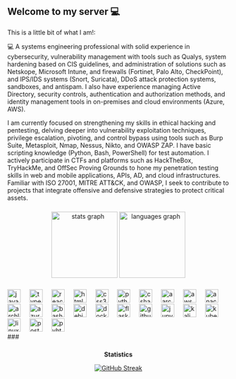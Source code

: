 ## Welcome to my server 💻


This is a little bit of what I am!:

💻 
A systems engineering professional with solid experience in cybersecurity, vulnerability management with tools such as Qualys, system hardening based on CIS guidelines, and administration of solutions such as Netskope, Microsoft Intune, and firewalls (Fortinet, Palo Alto, CheckPoint), and IPS/IDS systems (Snort, Suricata), DDoS attack protection systems, sandboxes, and antispam. I also have experience managing Active Directory, security controls, authentication and authorization methods, and identity management tools in on-premises and cloud environments (Azure, AWS).

I am currently focused on strengthening my skills in ethical hacking and pentesting, delving deeper into vulnerability exploitation techniques, privilege escalation, pivoting, and control bypass using tools such as Burp Suite, Metasploit, Nmap, Nessus, Nikto, and OWASP ZAP. I have basic scripting knowledge (Python, Bash, PowerShell) for test automation. I actively participate in CTFs and platforms such as HackTheBox, TryHackMe, and OffSec Proving Grounds to hone my penetration testing skills in web and mobile applications, APIs, AD, and cloud infrastructures. Familiar with ISO 27001, MITRE ATT&CK, and OWASP, I seek to contribute to projects that integrate offensive and defensive strategies to protect critical assets.

###

<div align="center">
  <img src="https://github-readme-stats.vercel.app/api?username=Cyberdark-Security&hide_title=false&hide_rank=false&show_icons=true&include_all_commits=true&count_private=true&disable_animations=false&theme=dracula&locale=en&hide_border=false" height="150" alt="stats graph"  />
  <img src="https://github-readme-stats.vercel.app/api/top-langs?username=Cyberdark-Security&locale=en&hide_title=false&layout=compact&card_width=320&langs_count=5&theme=dracula&hide_border=false" height="150" alt="languages graph"  />
</div>

###

<div align="left">
  <img src="https://cdn.jsdelivr.net/gh/devicons/devicon/icons/javascript/javascript-original.svg" height="30" alt="javascript logo"  />
  <img width="12" />
  <img src="https://cdn.jsdelivr.net/gh/devicons/devicon/icons/typescript/typescript-original.svg" height="30" alt="typescript logo"  />
  <img width="12" />
  <img src="https://cdn.jsdelivr.net/gh/devicons/devicon/icons/react/react-original.svg" height="30" alt="react logo"  />
  <img width="12" />
  <img src="https://cdn.jsdelivr.net/gh/devicons/devicon/icons/html5/html5-original.svg" height="30" alt="html5 logo"  />
  <img width="12" />
  <img src="https://cdn.jsdelivr.net/gh/devicons/devicon/icons/css3/css3-original.svg" height="30" alt="css3 logo"  />
  <img width="12" />
  <img src="https://cdn.jsdelivr.net/gh/devicons/devicon/icons/python/python-original.svg" height="30" alt="python logo"  />
  <img width="12" />
  <img src="https://cdn.jsdelivr.net/gh/devicons/devicon/icons/csharp/csharp-original.svg" height="30" alt="csharp logo"  />
  <img width="12" />
  <img src="https://cdn.jsdelivr.net/gh/devicons/devicon@latest/icons/aarch64/aarch64-original.svg" height="30" alt="aarch64 logo" />
  <img width="12" />
  <img src="https://cdn.jsdelivr.net/gh/devicons/devicon@latest/icons/amazonwebservices/amazonwebservices-original-wordmark.svg"  height="30" alt="aws logo" />
  <img width="12" />
  <img src="https://cdn.jsdelivr.net/gh/devicons/devicon@latest/icons/anaconda/anaconda-original-wordmark.svg"  height="30" alt="anaconda logo" />
  <img width="12" />
   <img src="https://cdn.jsdelivr.net/gh/devicons/devicon@latest/icons/archlinux/archlinux-original-wordmark.svg"  height="30" alt="archlinux logo" />
   <img width="12" />
<img src="https://cdn.jsdelivr.net/gh/devicons/devicon@latest/icons/azure/azure-original-wordmark.svg"  height="30" alt="azure logo" />
<img width="12" />
<img src="https://cdn.jsdelivr.net/gh/devicons/devicon@latest/icons/bash/bash-original.svg"  height="30" alt="bash logo" />
<img width="12" />
<img src="https://cdn.jsdelivr.net/gh/devicons/devicon@latest/icons/debian/debian-original-wordmark.svg"  height="30" alt="debian logo" />
<img width="12" />
<img src="https://cdn.jsdelivr.net/gh/devicons/devicon@latest/icons/docker/docker-original-wordmark.svg"  height="30" alt="docker logo" />
<img width="12" />
<img src="https://cdn.jsdelivr.net/gh/devicons/devicon@latest/icons/flask/flask-original-wordmark.svg"  height="30" alt="flask logo" />
<img width="12" />
<img src="https://cdn.jsdelivr.net/gh/devicons/devicon@latest/icons/github/github-original.svg"  height="30" alt="github logo" />
<img width="12" />
<img src="https://cdn.jsdelivr.net/gh/devicons/devicon@latest/icons/jupyter/jupyter-original-wordmark.svg"  height="30" alt="jupyter logo" />
<img width="12" />
<img src="https://cdn.jsdelivr.net/gh/devicons/devicon@latest/icons/kalilinux/kalilinux-original.svg"  height="30" alt="kali logo" />
<img width="12" />
<img src="https://cdn.jsdelivr.net/gh/devicons/devicon@latest/icons/kubernetes/kubernetes-original-wordmark.svg"  height="30" alt="kubernetes logo" />
<img width="12" />
<img src="https://cdn.jsdelivr.net/gh/devicons/devicon@latest/icons/linux/linux-original.svg"  height="30" alt="linux logo" />
<img width="12" />
<img src="https://cdn.jsdelivr.net/gh/devicons/devicon@latest/icons/postman/postman-original-wordmark.svg"  height="30" alt="postman logo" />
<img width="12" />
<img src="https://cdn.jsdelivr.net/gh/devicons/devicon@latest/icons/python/python-original-wordmark.svg"  height="30" alt="pyhton logo" />
<img width="12" />
</div>
###

<br clear="both">


###


</div>
<p></p>
<p></p>
<p align="center"><strong>Statistics</strong></p>
<div align="center">
 </a>
</div>
<div align="center">
 <a href="https://git.io/streak-stats"><img src="https://streak-stats.demolab.com?user=Cyberdark-Security&theme=dark&hide_border=true" alt="GitHub Streak" /></a>
</a>
</div>
<p></p>
<p></p>
<p></p>
<p></p>
<p></p>
<p></p>

<!--
**Cyberdark-Security/Cyberdark-Security** is a ✨ _special_ ✨ repository because its `README.md` (this file) appears on your GitHub profile.
-->
